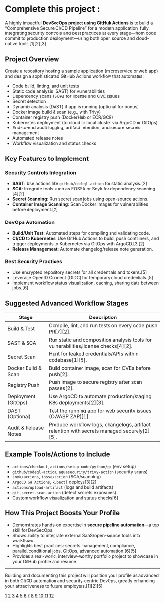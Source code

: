 # Complete this project :

A highly impactful **DevSecOps project using GitHub Actions** is to build a “Comprehensive Secure CI/CD Pipeline” for a modern application, fully integrating security controls and best practices at every stage—from code commit to production deployment—using both open source and cloud-native tools.[1][2][3]

## Project Overview

Create a repository hosting a sample application (microservice or web app) and design a sophisticated GitHub Actions workflow that automates:

- Code build, linting, and unit tests
- Static code analysis (SAST) for vulnerabilities
- Dependency scans (SCA) for license and CVE issues
- Secret detection
- Dynamic analysis (DAST) if app is running (optional for bonus)
- Docker image build & scan (e.g., with Trivy)
- Container registry push (DockerHub or ECR/GCR)
- Kubernetes deployment (to cloud or local cluster via ArgoCD or GitOps)
- End-to-end audit logging, artifact retention, and secure secrets management
- Automated release notes
- Workflow visualization and status checks

## Key Features to Implement

### Security Controls Integration

- **SAST**: Use actions like `github/codeql-action` for static analysis.[2]
- **SCA**: Integrate tools such as FOSSA or Snyk for dependency scanning.[4][2]
- **Secret Scanning**: Run secret scan jobs using open-source actions.
- **Container Image Scanning**: Scan Docker images for vulnerabilities before deployment.[2]

### DevOps Automation

- **Build/Unit Test**: Automated steps for compiling and validating code.
- **CI/CD to Kubernetes**: Use GitHub Actions to build, push containers, and trigger deployments to Kubernetes via GitOps with ArgoCD.[3][2]
- **Release Management**: Automate changelog/release note generation.

### Best Security Practices

- Use encrypted repository secrets for all credentials and tokens.[5]
- Leverage OpenID Connect (OIDC) for temporary cloud credentials.[5]
- Implement workflow status visualization, caching, sharing data between jobs.[6]

## Suggested Advanced Workflow Stages

| Stage                | Description                                                                          |
|----------------------|--------------------------------------------------------------------------------------|
| Build & Test         | Compile, lint, and run tests on every code push PR[7][2].                     |
| SAST & SCA           | Run static and composition analysis tools for vulnerabilities/license checks[4][2].|
| Secret Scan          | Hunt for leaked credentials/APIs within codebase[1][5].                        |
| Docker Build & Scan  | Build container image, scan for CVEs before push[2].                              |
| Registry Push        | Push image to secure registry after scan passes[2].                               |
| Deployment (GitOps)  | Use ArgoCD to automate production/staging K8s deployments[2][3].             |
| DAST (Optional)      | Test the running app for web security issues (OWASP ZAP)[1].                       |
| Audit & Release Notes| Produce workflow logs, changelogs, artifact retention with secrets managed securely[2][5].         |

## Example Tools/Actions to Include

- `actions/checkout`, `actions/setup-node/python/go` (env setup)
- `github/codeql-action`, `aquasecurity/trivy-action` (security scans)
- `snyk/actions`, `fossa/action` (SCA/scanning)
- `ArgoCD GH Actions`, `kubectl` deploys[3][2]
- `actions/upload-artifact` (logs and build artifacts)
- `git-secret-scan-action` (detect secrets exposures)
- Custom workflow visualization and status checks[6]

## How This Project Boosts Your Profile

- Demonstrates hands-on expertise in **secure pipeline automation**—a top skill for DevSecOps.
- Shows ability to integrate external SaaS/open-source tools into workflows.
- Highlights best practices: secrets management, compliance, parallel/conditional jobs, GitOps, advanced automation.[6][5]
- Provides a real-world, interview-worthy portfolio project to showcase in your GitHub profile and resume.

***

Building and documenting this project will position your profile as advanced in both CI/CD automation and security-centric DevOps, greatly enhancing your attractiveness to future employers.[1][2][5]

[1](https://judebantony.github.io/cicd-github-action-example/)
[2](https://devtron.ai/blog/create-ci-cd-pipelines-with-github-actions-for-kubernetes-the-definitive-guide/)
[3](https://aws.plainenglish.io/part-2-ci-cd-gitops-with-github-actions-and-argocd-cb6a1cf52cfb)
[4](https://fossa.com/resources/guides/github-actions-setup-and-best-practices/)
[5](https://www.neovasolutions.com/2025/02/06/github-actions-how-to-secure-secrets-and-credentials-in-ci-cd/)
[6](https://github.blog/developer-skills/github/7-advanced-workflow-automation-features-with-github-actions/)
[7](https://codefresh.io/learn/github-actions/)
[8](https://github.com/sdras/awesome-actions)
[9](https://www.reddit.com/r/github/comments/1gpp4cd/looking_for_intermediatelevel_github_actions/)
[10](https://github.com/The-Cool-Coders/Project-Ideas-And-Resources)
[11](https://github.com/features/actions)
[12](https://www.youtube.com/watch?v=gLJdrXPn0ns)